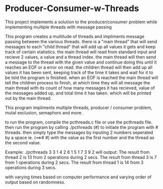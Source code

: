 # Producer-Consumer-w-Threads
This project implements a solution to the producer/consumer problem while implementing multiple threads with message passing

This program creates a multitude of threads and impliments message passing between the various threads. there is a "main thread" that will send messages to each "child thread" that will add up all values it gets and keep track of certain statistics. the main thread will read from standard input and recieve 2 values, a value and a thread index. the main thread will then send a message to the thread with the given value and continue doing this until it reaches an EOF or a error on read. the children thread will then add up all values it has been sent, keeping track of the time it takes and wait for it to be told the program is finished. when an EOF is reached the main thread will tell the children process to finish, at which time they will all message the main thread with its count of how many messages it has recieved, value of the messages added up, and total time it has taken. which will be printed out by the main thread.

This program impliments multiple threads, producer / consumer problem, mutal exclusion, semaphors and more.

to run the program, compile the pcthreads.c file or use the pcthreads file. then run the program by calling ./pcthreads (#) to initiate the program with # threads. then simply type the messages by inputing 2 numbers seperated by a space ie. (==># #) with the value as the first number and the thread as the second value.  

Example:
./pcthreads 3
3 1
4 2
6 1
5 1
7 3
9 2
will output:
The result from thread 2 is 13 from 2 operations during 2 secs.
The result from thread 3 is 7 from 1 operations during 2 secs.
The result from thread 1 is 14 from 3 operations during 3 secs.

with varying times based on computer performance and varying order of output based on randomness.
